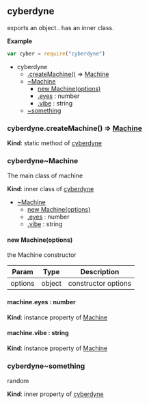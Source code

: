 ## cyberdyne
exports an object.. has an inner class.

  
**Example**
```js
var cyber = require("cyberdyne")
```

* cyberdyne
    * [.createMachine()](#BITBUCKET-module:cyberdyne.createMachine) ⇒ [Machine](#module_cyberdyne..Machine)
    * [~Machine](#module_cyberdyne..Machine)
        * [new Machine(options)](#new_module_cyberdyne..Machine_new)
        * [.eyes](#module_cyberdyne..Machine+eyes) : number
        * [.vibe](#module_cyberdyne..Machine+vibe) : string
    * [~something](#module_cyberdyne..something)


### cyberdyne.createMachine() ⇒ [Machine](#module_cyberdyne..Machine)
**Kind**: static method of [cyberdyne](#module_cyberdyne)


### cyberdyne~Machine
The main class of machine

**Kind**: inner class of [cyberdyne](#module_cyberdyne)  

* [~Machine](#module_cyberdyne..Machine)
    * [new Machine(options)](#new_module_cyberdyne..Machine_new)
    * [.eyes](#module_cyberdyne..Machine+eyes) : number
    * [.vibe](#module_cyberdyne..Machine+vibe) : string


#### new Machine(options)
the Machine constructor

  

| Param   | Type   | Description         |
| ------- | ------ | ------------------- |
| options | object | constructor options |


#### machine.eyes : number
**Kind**: instance property of [Machine](#module_cyberdyne..Machine)


#### machine.vibe : string
**Kind**: instance property of [Machine](#module_cyberdyne..Machine)


### cyberdyne~something
random

**Kind**: inner property of [cyberdyne](#module_cyberdyne)


